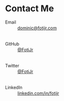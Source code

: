 <h1>Contact Me</h1>

<dl>
    <dt>Email</dt>
    <dd>
        <a href="mailto:dominic@fotijr.com" target="_blank">dominic@fotijr.com</a>
    </dd>
    <dt>GitHub</dt>
    <dd>
        <a href="https://github.com/FotiJr" target="_blank">@FotiJr</a>    
    </dd>
    <dt>Twitter</dt>
    <dd>
        <a href="https://twitter.com/FotiJr" target="_blank">@FotiJr</a>
    </dd>
    <dt>LinkedIn</dt>
    <dd>
        <a href="https://linkedin.com/in/fotijr" target="_blank">linkedin.com/in/fotijr</a>    
    </dd>
</dl>

<style>
dt {
    margin-bottom: 0.15em;
}

dd {
    margin-bottom: 2.5em;
}
</style>